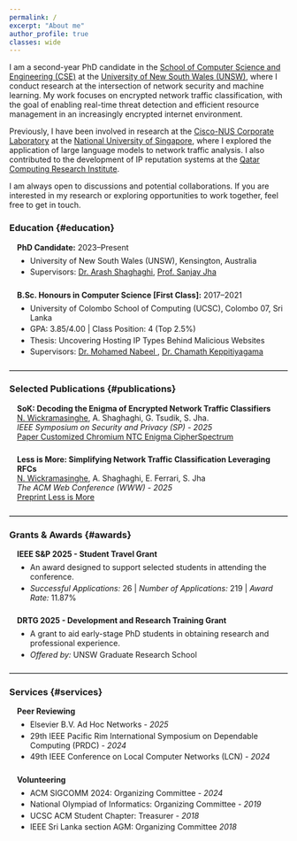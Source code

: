 ```yaml
---
permalink: /
excerpt: "About me"
author_profile: true
classes: wide
---
```


I am a second-year PhD candidate in the <a href="https://www.unsw.edu.au/engineering/our-schools/computer-science-and-engineering" target="_blank">School of Computer Science and Engineering (CSE)</a> at the <a href="https://www.unsw.edu.au/" target="_blank">University of New South Wales (UNSW)</a>, where I conduct research at the intersection of network security and machine learning. My work focuses on encrypted network traffic classification, with the goal of enabling real-time threat detection and efficient resource management in an increasingly encrypted internet environment.

Previously, I have been involved in research at the <a href="https://cisco-nus.nus.edu.sg/" target="_blank">Cisco-NUS Corporate Laboratory</a> at the <a href="https://cde.nus.edu.sg/ece/" target="_blank">National University of Singapore</a>, where I explored the application of large language models to network traffic analysis. I also contributed to the development of IP reputation systems at the <a href="https://www.hbku.edu.qa/en/qcri" target="_blank">Qatar Computing Research Institute</a>.

I am always open to discussions and potential collaborations. If you are interested in my research or exploring opportunities to work together, feel free to get in touch.

### Education {#education}

<div class="section">
    <div class="section-item">
        <strong>PhD Candidate:</strong> 2023–Present
        <ul>
            <li>University of New South Wales (UNSW), Kensington, Australia</li>
            <li>Supervisors: 
            <a href="https://research.unsw.edu.au/people/dr-arash-shaghaghi" target="_blank">Dr. Arash Shaghaghi</a>, 
            <a href="https://research.unsw.edu.au/people/professor-sanjay-jha" target="_blank">Prof. Sanjay Jha</a></li>
        </ul>
    </div>
    <div class="section-item">
        <strong>B.Sc. Honours in Computer Science [First Class]:</strong> 2017–2021
        <ul>
            <li>University of Colombo School of Computing (UCSC), Colombo 07, Sri Lanka</li>
            <li>GPA: 3.85/4.00 | Class Position: 4 (Top 2.5%)</li>
            <li>Thesis: Uncovering Hosting IP Types Behind Malicious Websites</li>
            <li>Supervisors: 
            <a href="https://scholar.google.com.au/citations?user=Lka4RwsAAAAJ&hl=en" target="_blank">Dr. Mohamed Nabeel </a>, 
            <a href="https://scholar.google.com/citations?user=SFxdJK0AAAAJ&hl=en" target="_blank">Dr. Chamath Keppitiyagama</a></li>
        </ul>
    </div>
</div>

<hr>

### Selected Publications {#publications}

<div class="section">
    <div class="section-item">
        <p class="p-no-margin-bottom"><strong>SoK: Decoding the Enigma of Encrypted Network Traffic Classifiers</strong><br>
        <u>N. Wickramasinghe</u>, A. Shaghaghi, G. Tsudik, S. Jha.<br>
        <em>IEEE Symposium on Security and Privacy (SP) - 2025</em></p>
        <div class="button-group">
            <!-- <a href="https://www.youtube.com" target="_blank" class="btn btn-youtube">
                <i class="fab fa-youtube"></i> YouTube
            </a> -->
            <a href="https://www.computer.org/csdl/proceedings-article/sp/2025/223600b732/26hiUvcHgly" target="_blank" class="btn btn-arxiv">
                <i class="fas fa-file-alt"></i> Paper
            </a>
            <a href="https://github.com/nime-sha256/chromium-cipher-suite-customizer" target="_blank" class="btn btn-github">
                <i class="fab fa-github"></i> Customized Chromium
            </a>
            <a href="https://github.com/nime-sha256/ntc-enigma" target="_blank" class="btn btn-github">
                <i class="fab fa-github"></i> NTC Enigma
            </a>
            <a href="https://cspectrum.web.cse.unsw.edu.au" target="_blank" class="btn btn-github">
                <i class="fa-solid fa-database"></i> CipherSpectrum
            </a>
        </div>
    </div>
    <div class="section-item">
        <p class="p-no-margin-bottom"><strong>Less is More: Simplifying Network Traffic Classification Leveraging RFCs</strong><br>
        <u>N. Wickramasinghe</u>, A. Shaghaghi, E. Ferrari, S. Jha<br>
        <em>The ACM Web Conference (WWW) - 2025</em></p>
        <div class="button-group">
            <!-- <a href="https://www.youtube.com" target="_blank" class="btn btn-youtube">
                <i class="fab fa-youtube"></i> YouTube
            </a> -->
            <a href="https://arxiv.org/abs/2502.00586" target="_blank" class="btn btn-arxiv">
                <i class="fas fa-file-alt"></i> Preprint
            </a>
            <a href="https://github.com/nime-sha256/LiM" target="_blank" class="btn btn-github">
                <i class="fab fa-github"></i> Less is More
            </a>
        </div>
  </div>
</div>

<hr>

### Grants & Awards {#awards}

<div class="section">
    <div class="section-item">
        <strong>IEEE S&P 2025 - Student Travel Grant</strong>
        <ul>
            <li>An award designed to support selected students in attending the conference.</li>
            <li><em>Successful Applications:</em> 26 | <em>Number of Applications:</em> 219 | <em>Award Rate:</em> 11.87%</li>
        </ul>
    </div>
    <div class="section-item">
        <strong>DRTG 2025 - Development and Research Training Grant</strong>
        <ul>
            <li>A grant to aid early-stage PhD students in obtaining research and professional experience.</li>
            <li><em>Offered by:</em> UNSW Graduate Research School</li>
        </ul>
    </div>
</div>

<hr>

### Services {#services}

<div class="section">
    <div class="section-item">
        <strong>Peer Reviewing</strong>
        <ul>
            <li>Elsevier B.V. Ad Hoc Networks - <em>2025</em></li>
            <li>29th IEEE Pacific Rim International Symposium on Dependable Computing (PRDC) - <em>2024</em></li>
            <li>49th IEEE Conference on Local Computer Networks (LCN) - <em>2024</em></li>
        </ul>
    </div>
    <div class="section-item">
        <strong>Volunteering</strong>
        <ul>
            <li>ACM SIGCOMM 2024: Organizing Committee - <em>2024</em></li>
            <li>National Olympiad of Informatics: Organizing Committee - <em>2019</em></li>
            <li>UCSC ACM Student Chapter: Treasurer - <em>2018</em></li>
            <li>IEEE Sri Lanka section AGM: Organizing Committee <em>2018</em></li>
        </ul>
  </div>
</div>

<style>

.section {
  padding-left: 1em;
}

h2 {
  padding-top: 0;
  border-bottom: none !important;
  margin-top: 1.5em;
}

.section-item {
  margin-bottom: 1.75em;
}

.section-item ul {
    margin-top: 0.5em;
}

.section-item ul li {
    margin-bottom: 0.25em;
}

hr {
    border-top: 1px solid #bdbfbf;
}

.p-no-margin-bottom {
    margin-bottom: 0 !important;
}

</style>

